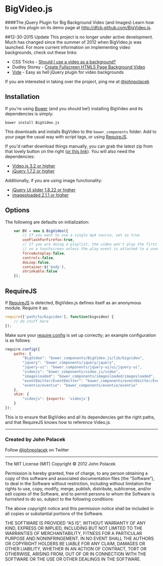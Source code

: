 # BigVideo.js
####The jQuery Plugin for Big Background Video (and Images)
Learn how to use this plugin on its demo page at <http://dfcb.github.com/BigVideo.js>.

##12-30-2015 Update
This project is no longer under active development. Much has changed since the summer of 2012 when BigVideo.js was launched. For more current information on implementing video backgrounds, check out these links:

- CSS Tricks - [Should I use a video as a background?](https://css-tricks.com/should-i-use-a-video-as-a-background/)
- Dudley Storey - [Create Fullscreen HTML5 Page Background Video](http://thenewcode.com/777/Create-Fullscreen-HTML5-Page-Background-Video)
- [Vide](http://vodkabears.github.io/vide/) - Easy as hell jQuery plugin for video backgrounds

If you are interested in taking over the project, ping me at <a href="https://twitter.com/johnpolacek">@johnpolacek</a></p>


## Installation
If you're using [Bower](http://bower.io) (and you should be!) installing BigVideo and its dependencies is simply:

```
bower install BigVideo.js
```

This downloads and installs BigVideo to the ``bower_components`` folder. Add to your page the usual way with script tags, or using [RequireJS](#requirejs).

If you'd rather download things manually, you can grab the latest zip from that lovely button on the right ([or this link](https://github.com/dfcb/BigVideo.js/archive/master.zip)). You will also need the dependencies:

* [Video.js 3.2 or higher](http://www.videojs.com/)
* [jQuery 1.7.2 or higher](http://jquery.com/download)

Additionally, if you are using image functionality:
* [jQuery UI slider 1.8.22 or higher](http://jqueryui.com/download/#!components=1110000000000000100000000000000000)
* [imagesloaded 2.1.1 or higher](http://desandro.github.io/imagesloaded/) 

## Options
The following are defaults on initialization:
``` js
    var BV = new $.BigVideo({
        // If you want to use a single mp4 source, set as true
        useFlashForFirefox:true,
        // If you are doing a playlist, the video won't play the first time
        // on a touchscreen unless the play event is attached to a user click
        forceAutoplay:false,
        controls:false,
        doLoop:false,
        container:$('body'),
        shrinkable:false
    });
```

## RequireJS
If [RequireJS](http://requirejs.org/) is detected, BigVideo.js defines itself as an anonymous module. Require it as:

```javascript
require(['path/to/bigvideo'], function(bigvideo) {
	// do stuff here
});
```

Make sure your [require config](http://requirejs.org/docs/api.html#config) is set up correctly; an example configuration is as follows:

```javascript
require.config({
	paths: {
		"BigVideo": "bower_components/BigVideo.js/lib/bigvideo",
		"jquery": "bower_components/jquery/jquery",
		"jquery-ui": "bower_components/jquery-ui/ui/jquery-ui",
		"videojs": "bower_components/video.js/video",
		"imagesloaded": "bower_components/imagesloaded/imagesloaded",
		"eventEmitter/EventEmitter": "bower_components/eventEmitter/EventEmitter",
		"eventie/eventie": "bower_components/eventie/eventie"
	},
	shim: {
		"videojs": {exports: 'videojs'}
	}
});
```

This is to ensure that BigVideo and all its dependencies get the right paths, and that RequireJS knows how to reference Video.js.

* * *
### Created by John Polacek 
Follow [@johnpolacek](https://twitter.com/johnpolacek) on Twitter


* * *
The MIT License (MIT)
Copyright © 2012 John Polacek

Permission is hereby granted, free of charge, to any person obtaining a copy of this software and associated documentation files (the “Software”), to deal in the Software without restriction, including without limitation the rights to use, copy, modify, merge, publish, distribute, sublicense, and/or sell copies of the Software, and to permit persons to whom the Software is furnished to do so, subject to the following conditions:

The above copyright notice and this permission notice shall be included in all copies or substantial portions of the Software.

THE SOFTWARE IS PROVIDED “AS IS”, WITHOUT WARRANTY OF ANY KIND, EXPRESS OR IMPLIED, INCLUDING BUT NOT LIMITED TO THE WARRANTIES OF MERCHANTABILITY, FITNESS FOR A PARTICULAR PURPOSE AND NONINFRINGEMENT. IN NO EVENT SHALL THE AUTHORS OR COPYRIGHT HOLDERS BE LIABLE FOR ANY CLAIM, DAMAGES OR OTHER LIABILITY, WHETHER IN AN ACTION OF CONTRACT, TORT OR OTHERWISE, ARISING FROM, OUT OF OR IN CONNECTION WITH THE SOFTWARE OR THE USE OR OTHER DEALINGS IN THE SOFTWARE.
